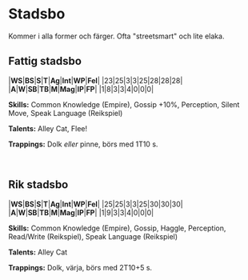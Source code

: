 # Stadsbo
Kommer i alla former och färger. Ofta "streetsmart" och lite elaka.

## Fattig stadsbo

|**WS**|**BS**|**S**|**T**|**Ag**|**Int**|**WP**|**Fel**|
|23|25|3|3|25|28|28|28|
|**A**|**W**|**SB**|**TB**|**M**|**Mag**|**IP**|**FP**|
|1|8|3|3|4|0|0|0|

**Skills:** Common Knowledge (Empire), Gossip +10%, Perception, Silent Move, Speak Language (Reikspiel)

**Talents:** Alley Cat, Flee!

**Trappings:** Dolk _eller_ pinne, börs med 1T10 s.

<br>

## Rik stadsbo

|**WS**|**BS**|**S**|**T**|**Ag**|**Int**|**WP**|**Fel**|
|25|25|3|3|25|30|30|30|
|**A**|**W**|**SB**|**TB**|**M**|**Mag**|**IP**|**FP**|
|1|9|3|3|4|0|0|0|

**Skills:** Common Knowledge (Empire), Gossip, Haggle, Perception, Read/Write (Reikspiel), Speak Language (Reikspiel)

**Talents:** Alley Cat

**Trappings:** Dolk, värja, börs med 2T10+5 s.